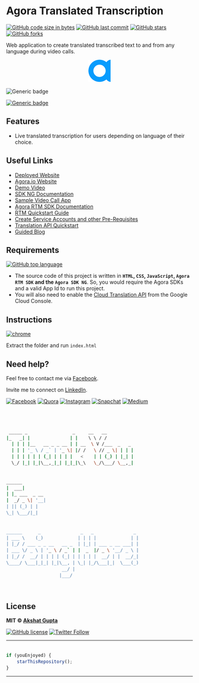 # Agora Translated Transcription

[![GitHub code size in bytes](https://img.shields.io/github/languages/code-size/akshatvg/Agora-Translated-Transcription?logo=github&style=social)](https://github.com/akshatvg/) [![GitHub last commit](https://img.shields.io/github/last-commit/akshatvg/Agora-Translated-Transcription?style=social&logo=git)](https://github.com/akshatvg/) [![GitHub stars](https://img.shields.io/github/stars/akshatvg/Agora-Translated-Transcription?style=social)](https://github.com/akshatvg/Agora-Translated-Transcription/stargazers) [![GitHub forks](https://img.shields.io/github/forks/akshatvg/Agora-Translated-Transcription?style=social&logo=git)](https://github.com/akshatvg/Agora-Translated-Transcription/network)

Web application to create translated transcribed text to and from any language during video calls.

<p align="center">
<a href="https://translation.akshatvg.com">
<img src="./favicon.png" width="60px" alt="Agora.io"/>
</a>
</p>

![Generic badge](https://img.shields.io/badge/Agora-Translated-Transcription-orange) 

[![Generic badge](https://img.shields.io/badge/view-demo-purple)](https://translation.akshatvg.com)

## Features

- Live translated transcription for users depending on language of their choice.

## Useful Links

- [Deployed Website](https://translation.akshatvg.com)
- [Agora.io Website](https://www.agora.io/)
- [Demo Video](https://www.loom.com/share/27d4d8a365cd4968b1ede3909bf01490)
- [SDK NG Documentation](https://agoraio-community.github.io/AgoraWebSDK-NG/api/en/index.html)
- [Sample Video Call App](https://github.com/AgoraIO-Community/AgoraWebSDK-NG/tree/master/Demo/basicVideoCall)
- [Agora RTM SDK Documentation](https://docs.agora.io/en/Real-time-Messaging/API%20Reference/RTM_web/v1.0.0/index.html)
- [RTM Quickstart Guide](https://docs.agora.io/en/Real-time-Messaging/messaging_web?platform=Web)
- [Create Service Accounts and other Pre-Requisites](https://cloud.google.com/speech-to-text/docs/before-you-begin)
- [Translation API Quickstart](https://cloud.google.com/translate/docs/basic/quickstart#translate_translate_text-drest)
- [Guided Blog](#!)

## Requirements

[![GitHub top language](https://img.shields.io/github/languages/top/akshatvg/Agora-Translated-Transcription?logo=javascript&style=social)](https://github.com/akshatvg/)

- The source code of this project is written in **`HTML`, `CSS`, `JavaScript`, `Agora RTM SDK` and the `Agora SDK NG`**. So, you would require the Agora SDKs and a valid App Id to run this project.
- You will also need to enable the [Cloud Translation API](https://console.cloud.google.com/apis/library/translate.googleapis.com) from the Google Cloud Console.


## Instructions

[![chrome](https://img.shields.io/badge/Open-index.html-lightgrey.svg?logo=google-chrome&style=popout&logoColor=red)](https://translation.akshatvg.com)

Extract the folder and run `index.html`


## Need help?


Feel free to contact me via [Facebook](https://www.facebook.com/akshatvg).

Invite me to connect on [LinkedIn](https://www.linkedin.com/in/akshatvg/).

[![Facebook](https://img.shields.io/badge/Facebook-add-blue.svg?logo=facebook&logoColor=white)](https://www.facebook.com/akshatvg) [![Quora](https://img.shields.io/badge/Quora-ask-red.svg?logo=quora)](https://www.quora.com/profile/Akshat-Gupta-279) [![Instagram](https://img.shields.io/badge/Instagram-follow-purple.svg?logo=instagram&logoColor=white)](https://www.instagram.com/akshatvg/) [![Snapchat](https://img.shields.io/badge/Snapchat-add-yellow.svg?logo=snapchat&logoColor=white)](https://www.snapchat.com/add/akshatvg) [![Medium](https://img.shields.io/badge/Medium-follow-black.svg?logo=medium&logoColor=white)](https://medium.com/@akshatvg)


```bash



 _____ _                 _     __   __            
|_   _| |               | |    \ \ / /            
  | | | |__   __ _ _ __ | | __  \ V /___  _   _   
  | | | '_ \ / _` | '_ \| |/ /   \ // _ \| | | |  
  | | | | | | (_| | | | |   <    | | (_) | |_| |  
  \_/ |_| |_|\__,_|_| |_|_|\_\   \_/\___/ \__,_|  
                                                  
                                                  
______                                            
|  ___|                                           
| |_ ___  _ __                                    
|  _/ _ \| '__|                                   
| || (_) | |                                      
\_| \___/|_|                                      
                                                  
                                                  
______      _               _   _               _ 
| ___ \    (_)             | | | |             | |
| |_/ / ___ _ _ __   __ _  | |_| | ___ _ __ ___| |
| ___ \/ _ \ | '_ \ / _` | |  _  |/ _ \ '__/ _ \ |
| |_/ /  __/ | | | | (_| | | | | |  __/ | |  __/_|
\____/ \___|_|_| |_|\__, | \_| |_/\___|_|  \___(_)
                     __/ |                        
                    |___/                         

 


```

## License

**MIT &copy; [Akshat Gupta](https://github.com/akshatvg/Agora-Translated-Transcription/blob/master/LICENSE)**

[![GitHub license](https://img.shields.io/github/license/akshatvg/Agora-Translated-Transcription?style=social&logo=github)](https://github.com/akshatvg/Agora-Translated-Transcription/blob/master/LICENSE) [![Twitter Follow](https://img.shields.io/twitter/follow/akshatvg?style=social)](https://twitter.com/akshatvg)

---------

```javascript

if (youEnjoyed) {
    starThisRepository();
}

```

-----------


